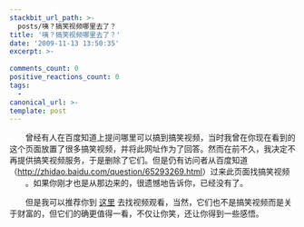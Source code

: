 ```yaml
---
stackbit_url_path: >-
  posts/咦？搞笑视频哪里去了？
title: '咦？搞笑视频哪里去了？'
date: '2009-11-13 13:50:35'
excerpt: >-
  
comments_count: 0
positive_reactions_count: 0
tags: 
  - 
canonical_url: >-
template: post
---
```

<div style="text-indent: 2em;"><p>曾经有人在百度知道上提问哪里可以搞到搞笑视频，当时我曾在你现在看到的这个页面放置了很多搞笑视频，并将此网址作为了回答。然而在前不久，我决定不再提供搞笑视频服务，于是删除了它们。但是仍有访问者从百度知道（<a href="http://zhidao.baidu.com/question/65293269.html">http://zhidao.baidu.com/question/65293269.html</a>）过来此页面找搞笑视频<img alt="" src="http://www.zizhujy.com/blog/image.axd?picture=image_411.png">。如果你刚才也是从那边来的，很遗憾地告诉你，已经没有了。<img alt="" src="http://www.zizhujy.com/blog/image.axd?picture=image_412.png"></p><p>但是我可以推荐你到 <a target="_blank" title="财富视频" href="http://www.myfootprints.cn/RichStories/catalog.asp?cate=8">这里</a> 去找视频观看，当然，它们也不是搞笑视频而是关于财富的，但它们的确更值得一看，不仅让你笑，还让你得到一些感悟。</p></div><p>&nbsp;</p>